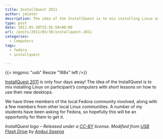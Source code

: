 ```yaml
---
title: InstallQuest 2011
author: jdieter
description: The idea of the InstallQuest is to mix installing Linux on participant's computers with short lessons on how to use their new desktops
type: post
date: 2011-05-30T15:56:59+00:00
url: /posts/2011/05/30/installquest-2011
categories:
  - Computers
tags:
  - fedora
  - installquest

---
```

{{< imgproc "usb" Resize "188x" left />}}

[InstallQuest 2011][2] is only four days away! The idea of the InstallQuest is to mix installing Linux on participant&#8217;s computers with short lessons on how to use their new desktops.

We have three members of the local Fedora community involved, along with a few members from other local Linux communities. A number of my students have been asking for Fedora, so hopefully this will be an opportunity for them to get it.

_InstallQuest logo &#8211; Released under a [CC-BY][3] license. Modified from [USB Flash Drive][4] by [Ambuj Saxena][5]_

 [2]: http://www.installquest.net
 [3]: http://creativecommons.org/licenses/by/3.0/
 [4]: http://www.flickr.com/photos/ambuj/345356294
 [5]: http://www.flickr.com/photos/ambuj/

